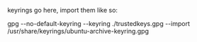 keyrings go here, import them like so:

gpg --no-default-keyring --keyring ./trustedkeys.gpg --import /usr/share/keyrings/ubuntu-archive-keyring.gpg
